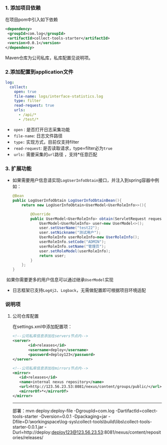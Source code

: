 ### 1. 添加项目依赖

  在项目pom中引入如下依赖

 ```xml
<dependency>
  <groupId>com.log</groupId>
  <artifactId>collect-tools-starter</artifactId>
  <version>0.0.1</version>
</dependency>
 ```

   Maven仓库为公司私库，私库配置见说明项。

### 2.添加配置到application文件

```yaml
log:
  collect:
    open: true
    file-name: logs/interface-statistics.log
    type: filter
    read-request: true
    urls:
      - /api/*
      - /test/*
```

- ​	`open：`是否打开日志采集功能
- ​	`file-name`: 日志文件路径
- ​	`type:` 实现方式，目前仅支持filter
- ​	`read-request`: 是否读取请求，type=filter必为`true`
- ​	`urls:` 需要采集的`url`路径 ，支持*任意匹配

### 3. 扩展功能

 * 如果需要用户信息请实现`LogUserInfoObtain`接口，并注入到spring容器中例如：

   ```java
   @Bean
   public LogUserInfoObtain LogUserInfoObtainBean(){
       return new LogUserInfoObtain<UserModel<UserRoleInfo>>(){
   
           @Override
           public UserModel<UserRoleInfo> obtain(ServletRequest request) {
               UserModel<UserRoleInfo> user=new UserModel<>();
               user.setUserName("test22");
               user.setNickname("测试用户");
               UserRoleInfo userRoleInfo=new UserRoleInfo();
               userRoleInfo.setCode("ADMIN");
               userRoleInfo.setName("管理员");
               user.setRoleModel(userRoleInfo);
               return user;
           }
       };
   }
   ```

​       如果你需要更多的用户信息可以通过继承`UserModel`实现

* 日志框架已支持`Log4j2`、`Logback`，无需做配置即可根据项目环境适配



### 说明项

1. 公司仓库配置

   在settings.xml中添加配置项：

   ```xml
   <!--公司私库信息添加在servers节点内-->
   <server>
          <id>releases</id>
          <username>deploy</username>
          <password>deploy123</password>
   </server>
   ```

   ```xml
   <!--公司私库信息添加在mirrors节点内-->
   <mirror>  
      <id>releases</id>  
      <name>internal nexus repository</name>  
      <url>http://123.56.23.53:8081/nexus/content/groups/public/</url>
      <mirrorOf>*</mirrorOf>  
   </mirror>
   ```
   
   ---
   部署：mvn deploy:deploy-file -DgroupId=com.log -DartifactId=collect-tools-starter -Dversion=0.0.1 -Dpackaging=jar -Dfile=D:\workingspace\log-sys\collect-tools\build\libs\collect-tools-starter-0.0.1.jar -Durl=http://deploy:deploy123@123.56.23.53:8081/nexus/content/repositories/releases/ 